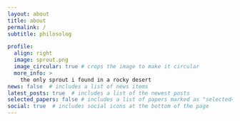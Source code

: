 ```yaml
---
layout: about
title: about
permalink: /
subtitle: philosolog

profile:
  align: right
  image: sprout.png
  image_circular: true # crops the image to make it circular
  more_info: >
	the only sprout i found in a rocky desert
news: false  # includes a list of news items
latest_posts: true  # includes a list of the newest posts
selected_papers: false # includes a list of papers marked as "selected={true}"
social: true  # includes social icons at the bottom of the page
---
```


